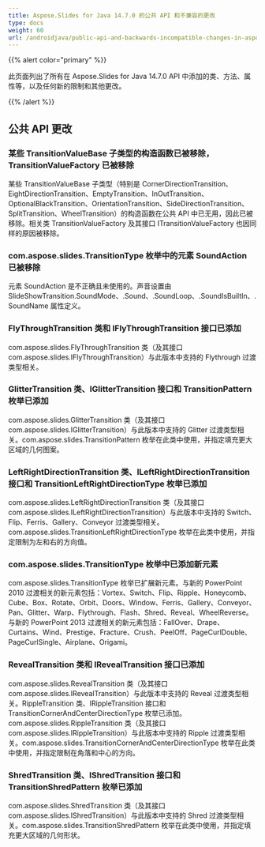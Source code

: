 ```yaml
---
title: Aspose.Slides for Java 14.7.0 的公共 API 和不兼容的更改
type: docs
weight: 60
url: /androidjava/public-api-and-backwards-incompatible-changes-in-aspose-slides-for-java-14-7-0/
---
```


{{% alert color="primary" %}} 

此页面列出了所有在 Aspose.Slides for Java 14.7.0 API 中添加的类、方法、属性等，以及任何新的限制和其他更改。

{{% /alert %}} 
## **公共 API 更改**
### **某些 TransitionValueBase 子类型的构造函数已被移除，TransitionValueFactory 已被移除**
某些 TransitionValueBase 子类型（特别是 CornerDirectionTransition、EightDirectionTransition、EmptyTransition、InOutTransition、OptionalBlackTransition、OrientationTransition、SideDirectionTransition、SplitTransition、WheelTransition）的构造函数在公共 API 中已无用，因此已被移除。相关类 TransitionValueFactory 及其接口 ITransitionValueFactory 也因同样的原因被移除。
### **com.aspose.slides.TransitionType 枚举中的元素 SoundAction 已被移除**
元素 SoundAction 是不正确且未使用的。声音设置由 SlideShowTransition.SoundMode、.Sound、.SoundLoop、.SoundIsBuiltIn、.SoundName 属性定义。
### **FlyThroughTransition 类和 IFlyThroughTransition 接口已添加**
com.aspose.slides.FlyThroughTransition 类（及其接口 com.aspose.slides.IFlyThroughTransition）与此版本中支持的 Flythrough 过渡类型相关。
### **GlitterTransition 类、IGlitterTransition 接口和 TransitionPattern 枚举已添加**
com.aspose.slides.GlitterTransition 类（及其接口 com.aspose.slides.IGlitterTransition）与此版本中支持的 Glitter 过渡类型相关。com.aspose.slides.TransitionPattern 枚举在此类中使用，并指定填充更大区域的几何图案。
### **LeftRightDirectionTransition 类、ILeftRightDirectionTransition 接口和 TransitionLeftRightDirectionType 枚举已添加**
com.aspose.slides.LeftRightDirectionTransition 类（及其接口 com.aspose.slides.ILeftRightDirectionTransition）与此版本中支持的 Switch、Flip、Ferris、Gallery、Conveyor 过渡类型相关。com.aspose.slides.TransitionLeftRightDirectionType 枚举在此类中使用，并指定限制为左和右的方向值。
### **com.aspose.slides.TransitionType 枚举中已添加新元素**
com.aspose.slides.TransitionType 枚举已扩展新元素。与新的 PowerPoint 2010 过渡相关的新元素包括：Vortex、Switch、Flip、Ripple、Honeycomb、Cube、Box、Rotate、Orbit、Doors、Window、Ferris、Gallery、Conveyor、Pan、Glitter、Warp、Flythrough、Flash、Shred、Reveal、WheelReverse。与新的 PowerPoint 2013 过渡相关的新元素包括：FallOver、Drape、Curtains、Wind、Prestige、Fracture、Crush、PeelOff、PageCurlDouble、PageCurlSingle、Airplane、Origami。
### **RevealTransition 类和 IRevealTransition 接口已添加**
com.aspose.slides.RevealTransition 类（及其接口 com.aspose.slides.IRevealTransition）与此版本中支持的 Reveal 过渡类型相关。RippleTransition 类、IRippleTransition 接口和 TransitionCornerAndCenterDirectionType 枚举已添加。com.aspose.slides.RippleTransition 类（及其接口 com.aspose.slides.IRippleTransition）与此版本中支持的 Ripple 过渡类型相关。com.aspose.slides.TransitionCornerAndCenterDirectionType 枚举在此类中使用，并指定限制在角落和中心的方向。
### **ShredTransition 类、IShredTransition 接口和 TransitionShredPattern 枚举已添加**
com.aspose.slides.ShredTransition 类（及其接口 com.aspose.slides.IShredTransition）与此版本中支持的 Shred 过渡类型相关。com.aspose.slides.TransitionShredPattern 枚举在此类中使用，并指定填充更大区域的几何形状。
